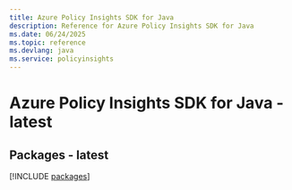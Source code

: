 ```yaml
---
title: Azure Policy Insights SDK for Java
description: Reference for Azure Policy Insights SDK for Java
ms.date: 06/24/2025
ms.topic: reference
ms.devlang: java
ms.service: policyinsights
---
```

# Azure Policy Insights SDK for Java - latest
## Packages - latest
[!INCLUDE [packages](policy-insights-index.md)]